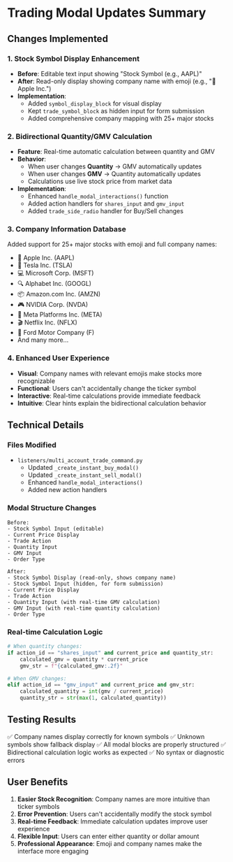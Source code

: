 # Trading Modal Updates Summary

## Changes Implemented

### 1. Stock Symbol Display Enhancement
- **Before**: Editable text input showing "Stock Symbol (e.g., AAPL)"
- **After**: Read-only display showing company name with emoji (e.g., "🍎 Apple Inc.")
- **Implementation**: 
  - Added `symbol_display_block` for visual display
  - Kept `trade_symbol_block` as hidden input for form submission
  - Added comprehensive company mapping with 25+ major stocks

### 2. Bidirectional Quantity/GMV Calculation
- **Feature**: Real-time automatic calculation between quantity and GMV
- **Behavior**:
  - When user changes **Quantity** → GMV automatically updates
  - When user changes **GMV** → Quantity automatically updates
  - Calculations use live stock price from market data
- **Implementation**:
  - Enhanced `handle_modal_interactions()` function
  - Added action handlers for `shares_input` and `gmv_input`
  - Added `trade_side_radio` handler for Buy/Sell changes

### 3. Company Information Database
Added support for 25+ major stocks with emoji and full company names:
- 🍎 Apple Inc. (AAPL)
- 🚗 Tesla Inc. (TSLA)  
- 💻 Microsoft Corp. (MSFT)
- 🔍 Alphabet Inc. (GOOGL)
- 📦 Amazon.com Inc. (AMZN)
- 🎮 NVIDIA Corp. (NVDA)
- 👥 Meta Platforms Inc. (META)
- 🎬 Netflix Inc. (NFLX)
- 🚙 Ford Motor Company (F)
- And many more...

### 4. Enhanced User Experience
- **Visual**: Company names with relevant emojis make stocks more recognizable
- **Functional**: Users can't accidentally change the ticker symbol
- **Interactive**: Real-time calculations provide immediate feedback
- **Intuitive**: Clear hints explain the bidirectional calculation behavior

## Technical Details

### Files Modified
- `listeners/multi_account_trade_command.py`
  - Updated `_create_instant_buy_modal()`
  - Updated `_create_instant_sell_modal()`
  - Enhanced `handle_modal_interactions()`
  - Added new action handlers

### Modal Structure Changes
```
Before:
- Stock Symbol Input (editable)
- Current Price Display
- Trade Action
- Quantity Input
- GMV Input
- Order Type

After:
- Stock Symbol Display (read-only, shows company name)
- Stock Symbol Input (hidden, for form submission)
- Current Price Display
- Trade Action
- Quantity Input (with real-time GMV calculation)
- GMV Input (with real-time quantity calculation)
- Order Type
```

### Real-time Calculation Logic
```python
# When quantity changes:
if action_id == "shares_input" and current_price and quantity_str:
    calculated_gmv = quantity * current_price
    gmv_str = f"{calculated_gmv:.2f}"

# When GMV changes:
elif action_id == "gmv_input" and current_price and gmv_str:
    calculated_quantity = int(gmv / current_price)
    quantity_str = str(max(1, calculated_quantity))
```

## Testing Results
✅ Company names display correctly for known symbols
✅ Unknown symbols show fallback display
✅ All modal blocks are properly structured
✅ Bidirectional calculation logic works as expected
✅ No syntax or diagnostic errors

## User Benefits
1. **Easier Stock Recognition**: Company names are more intuitive than ticker symbols
2. **Error Prevention**: Users can't accidentally modify the stock symbol
3. **Real-time Feedback**: Immediate calculation updates improve user experience
4. **Flexible Input**: Users can enter either quantity or dollar amount
5. **Professional Appearance**: Emoji and company names make the interface more engaging
